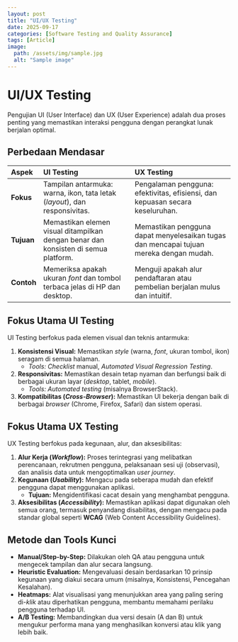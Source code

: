 ```yaml
---
layout: post
title: "UI/UX Testing"
date: 2025-09-17
categories: [Software Testing and Quality Assurance]
tags: [Article]
image:
  path: /assets/img/sample.jpg
  alt: "Sample image"
---
```

# UI/UX Testing

Pengujian UI (User Interface) dan UX (User Experience) adalah dua proses penting yang memastikan interaksi pengguna dengan perangkat lunak berjalan optimal.

## Perbedaan Mendasar

| Aspek | UI Testing | UX Testing |
| :--- | :--- | :--- |
| **Fokus** | Tampilan antarmuka: warna, ikon, tata letak (*layout*), dan responsivitas. | Pengalaman pengguna: efektivitas, efisiensi, dan kepuasan secara keseluruhan. |
| **Tujuan** | Memastikan elemen visual ditampilkan dengan benar dan konsisten di semua platform. | Memastikan pengguna dapat menyelesaikan tugas dan mencapai tujuan mereka dengan mudah. |
| **Contoh** | Memeriksa apakah ukuran *font* dan tombol terbaca jelas di HP dan desktop. | Menguji apakah alur pendaftaran atau pembelian berjalan mulus dan intuitif. |

## Fokus Utama UI Testing

UI Testing berfokus pada elemen visual dan teknis antarmuka:

1.  **Konsistensi Visual:** Memastikan *style* (warna, *font*, ukuran tombol, ikon) seragam di semua halaman.
    * *Tools:* *Checklist* manual, *Automated Visual Regression Testing*.
2.  **Responsivitas:** Memastikan desain tetap nyaman dan berfungsi baik di berbagai ukuran layar (*desktop*, tablet, *mobile*).
    * *Tools:* *Automated testing* (misalnya BrowserStack).
3.  **Kompatibilitas (*Cross-Browser*):** Memastikan UI bekerja dengan baik di berbagai *browser* (Chrome, Firefox, Safari) dan sistem operasi.

## Fokus Utama UX Testing

UX Testing berfokus pada kegunaan, alur, dan aksesibilitas:

1.  **Alur Kerja (*Workflow*):** Proses terintegrasi yang melibatkan perencanaan, rekrutmen pengguna, pelaksanaan sesi uji (observasi), dan analisis data untuk mengoptimalkan *user journey*.
2.  **Kegunaan (*Usability*):** Mengacu pada seberapa mudah dan efektif pengguna dapat menggunakan aplikasi.
    * **Tujuan:** Mengidentifikasi cacat desain yang menghambat pengguna.
3.  **Aksesibilitas (*Accessibility*):** Memastikan aplikasi dapat digunakan oleh semua orang, termasuk penyandang disabilitas, dengan mengacu pada standar global seperti **WCAG** (Web Content Accessibility Guidelines).

## Metode dan Tools Kunci

* **Manual/Step-by-Step:** Dilakukan oleh QA atau pengguna untuk mengecek tampilan dan alur secara langsung.
* **Heuristic Evaluation:** Mengevaluasi desain berdasarkan 10 prinsip kegunaan yang diakui secara umum (misalnya, Konsistensi, Pencegahan Kesalahan).
* **Heatmaps:** Alat visualisasi yang menunjukkan area yang paling sering di-*klik* atau diperhatikan pengguna, membantu memahami perilaku pengguna terhadap UI.
* **A/B Testing:** Membandingkan dua versi desain (A dan B) untuk mengukur performa mana yang menghasilkan konversi atau klik yang lebih baik.
